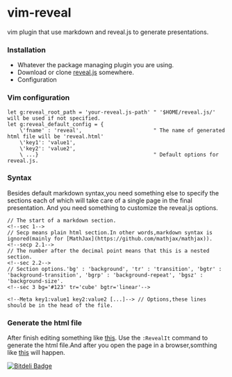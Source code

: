 vim-reveal
==========

vim plugin that use markdown and reveal.js to generate presentations.

### Installation

* Whatever the package managing plugin you are using.
* Download or clone [reveal.js](https://github.com/hakimel/reveal.js/) somewhere.
* Configuration

### Vim configuration

```vim
let g:reveal_root_path = 'your-reveal.js-path' " '$HOME/reveal.js/' will be used if not specified.
let g:reveal_default_config = {
    \'fname' : 'reveal',                       " The name of generated html file will be 'reveal.html'
    \'key1': 'value1',
    \'key2': 'value2',
    \ ...}                                     " Default options for reveal.js.
```

### Syntax

Besides default markdown syntax,you need something else to specify the sections each of which will take care of a single
page in the final presentation.
And you need something to customize the reveal.js options.

```
// The start of a markdown section.
<!--sec 1-->
// Secp means plain html section.In other words,markdown syntax is ignored(mainly for [MathJax](https://github.com/mathjax/mathjax)).
<!--secp 2.1-->
// The number after the decimal point means that this is a nested section.
<!--sec 2.2-->
// Section options.'bg' : 'background', 'tr' : 'transition', 'bgtr' : 'background-transition', 'bgrp' : 'background-repeat', 'bgsz' : 'background-size'.
<!--sec 3 bg='#123' tr='cube' bgtr='linear'-->

<!--Meta key1:value1 key2:value2 [...]--> // Options,these lines should be in the head of the file.
```

### Generate the html file

After finish editing something like [this](https://raw.github.com/farseer90718/vim-reveal/master/test/vim-reveal.md).
Use the `:RevealIt` command to generate the html file.And after you open the page in a browser,somthing like [this](http://farseer90718.github.io/vim-reveal/vim-reveal.html) will happen.


[![Bitdeli Badge](https://d2weczhvl823v0.cloudfront.net/farseer90718/vim-reveal/trend.png)](https://bitdeli.com/free "Bitdeli Badge")

